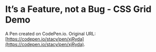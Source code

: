 # It’s a Feature, not a Bug - CSS Grid Demo

A Pen created on CodePen.io. Original URL: [https://codepen.io/stacy/pen/xjRyda](https://codepen.io/stacy/pen/xjRyda).

